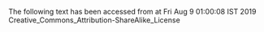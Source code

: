 The following text has been accessed from at Fri Aug 9 01:00:08 IST 2019
Creative_Commons_Attribution-ShareAlike_License
